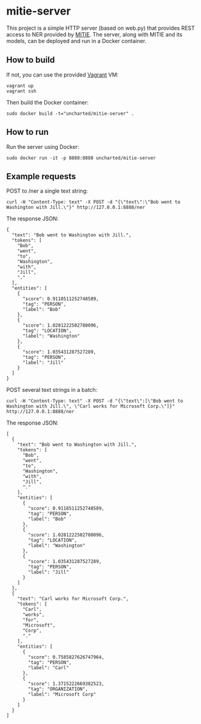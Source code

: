 mitie-server
===

This project is a simple HTTP server (based on web.py) that provides REST access to NER provided by [MITIE](https://github.com/mit-nlp/MITIE).  The server, along with MITIE and its models, can be deployed and run in a Docker container.

## How to build

If not, you can use the provided [Vagrant](https://www.vagrantup.com/) VM:

	vagrant up
	vagrant ssh

Then build the Docker container:

	sudo docker build -t="uncharted/mitie-server" .

## How to run

Run the server using Docker:

	sudo docker run -it -p 8888:8888 uncharted/mitie-server

## Example requests

POST to /ner a single text string:

	curl -H "Content-Type: text" -X POST -d "{\"text\":\"Bob went to Washington with Jill.\"}" http://127.0.0.1:8888/ner

The response JSON:

	{
	  "text": "Bob went to Washington with Jill.",
	  "tokens": [
	    "Bob",
	    "went",
	    "to",
	    "Washington",
	    "with",
	    "Jill",
	    "."
	  ],
	  "entities": [
	    {
	      "score": 0.9118511252748589,
	      "tag": "PERSON",
	      "label": "Bob"
	    },
	    {
	      "score": 1.0281222502780096,
	      "tag": "LOCATION",
	      "label": "Washington"
	    },
	    {
	      "score": 1.035431287527289,
	      "tag": "PERSON",
	      "label": "Jill"
	    }
	  ]
	}

POST several text strings in a batch:

	curl -H "Content-Type: text" -X POST -d "{\"text\":[\"Bob went to Washington with Jill.\", \"Carl works for Microsoft Corp.\"]}" http://127.0.0.1:8888/ner

The response JSON:

	[
	  {
	    "text": "Bob went to Washington with Jill.",
	    "tokens": [
	      "Bob",
	      "went",
	      "to",
	      "Washington",
	      "with",
	      "Jill",
	      "."
	    ],
	    "entities": [
	      {
	        "score": 0.9118511252748589,
	        "tag": "PERSON",
	        "label": "Bob"
	      },
	      {
	        "score": 1.0281222502780096,
	        "tag": "LOCATION",
	        "label": "Washington"
	      },
	      {
	        "score": 1.035431287527289,
	        "tag": "PERSON",
	        "label": "Jill"
	      }
	    ]
	  },
	  {
	    "text": "Carl works for Microsoft Corp.",
	    "tokens": [
	      "Carl",
	      "works",
	      "for",
	      "Microsoft",
	      "Corp",
	      "."
	    ],
	    "entities": [
	      {
	        "score": 0.7585827626747964,
	        "tag": "PERSON",
	        "label": "Carl"
	      },
	      {
	        "score": 1.3715222669382523,
	        "tag": "ORGANIZATION",
	        "label": "Microsoft Corp"
	      }
	    ]
	  }
	]